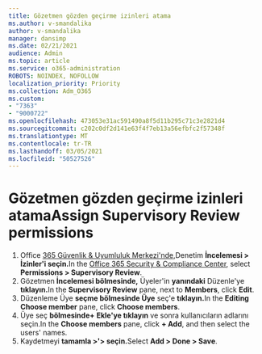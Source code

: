 ```yaml
---
title: Gözetmen gözden geçirme izinleri atama
ms.author: v-smandalika
author: v-smandalika
manager: dansimp
ms.date: 02/21/2021
audience: Admin
ms.topic: article
ms.service: o365-administration
ROBOTS: NOINDEX, NOFOLLOW
localization_priority: Priority
ms.collection: Adm_O365
ms.custom:
- "7363"
- "9000722"
ms.openlocfilehash: 473053e31ac591490a8f5d11b295c71c3e2821d4
ms.sourcegitcommit: c202c0df2d141e63f4f7eb13a56efbfc2f57348f
ms.translationtype: MT
ms.contentlocale: tr-TR
ms.lasthandoff: 03/05/2021
ms.locfileid: "50527526"
---
```

# <a name="assign-supervisory-review-permissions"></a><span data-ttu-id="b4bd4-102">Gözetmen gözden geçirme izinleri atama</span><span class="sxs-lookup"><span data-stu-id="b4bd4-102">Assign Supervisory Review permissions</span></span>

1. <span data-ttu-id="b4bd4-103">Office [365 Güvenlik & Uyumluluk Merkezi'nde,](https://sip.protection.office.com/homepage)Denetim **İncelemesi > İzinler'i seçin.**</span><span class="sxs-lookup"><span data-stu-id="b4bd4-103">In the [Office 365 Security & Compliance Center](https://sip.protection.office.com/homepage), select **Permissions > Supervisory Review**.</span></span>
2. <span data-ttu-id="b4bd4-104">Gözetmen **İncelemesi bölmesinde,** Üyeler'in **yanındaki** Düzenle'ye **tıklayın.**</span><span class="sxs-lookup"><span data-stu-id="b4bd4-104">In the **Supervisory Review** pane, next to **Members**, click **Edit**.</span></span>
3. <span data-ttu-id="b4bd4-105">Düzenleme Üye **seçme bölmesinde Üye** seç'e **tıklayın.**</span><span class="sxs-lookup"><span data-stu-id="b4bd4-105">In the **Editing Choose member** pane, click **Choose members**.</span></span>
4. <span data-ttu-id="b4bd4-106">Üye seç **bölmesinde+** **Ekle'ye tıklayın** ve sonra kullanıcıların adlarını seçin.</span><span class="sxs-lookup"><span data-stu-id="b4bd4-106">In the **Choose members** pane, click **+ Add**, and then select the users' names.</span></span>
5. <span data-ttu-id="b4bd4-107">Kaydetmeyi **tamamla >'> seçin.**</span><span class="sxs-lookup"><span data-stu-id="b4bd4-107">Select **Add > Done > Save**.</span></span>